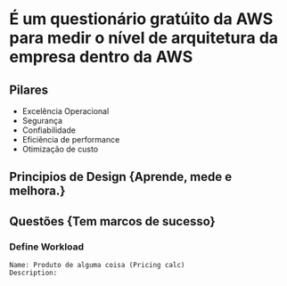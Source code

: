 # É um questionário gratúito da AWS para medir o nível de arquitetura da empresa dentro da AWS
## Pilares
- Excelência Operacional
- Segurança
- Confiabilidade
- Eficiência de performance
- Otimização de custo

## Principios de Design  {Aprende, mede e melhora.}

## Questões {Tem marcos de sucesso}

### Define Workload
    Name: Produto de alguma coisa (Pricing calc)
    Description: 